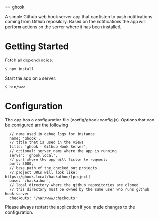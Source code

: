 == ghook

A simple Github web hook server app that can listen to push notifications coming
from Github repository. Based on the notifications the app will perform actions 
on the server where it has been installed.

Getting Started
===
Fetch all dependencies:
```
$ npm install
```

Start the app on a server:
```
$ bin/www
```

Configuration
===
The app has a configuration file (config/ghook.config.js). Options that can be 
configured are the following

```
  // name used in debug logs for instance
  name: 'ghook',
  // title that is used in the views
  title: 'ghook - Github Hook Server',
  // optional: server name where the app is running
  server: 'ghook.local',
  // port where the app will listen to requests
  port: 3000,
  // base path of the checked out projects 
  // project URLs will look like: https://ghook.local/hackathon/[project]
  base: '/hackathon',
  // local directory where the github repositories are cloned
  // this directory must be owned by the same user who runs github hook server
  checkouts: '/var/www/checkouts'
```

Please always restart the application if you made changes to the configuration.

<add more docs on configuration>
